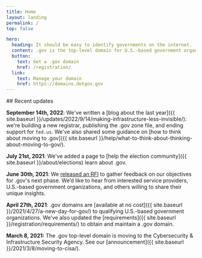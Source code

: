 ```yaml
---
title: Home
layout: landing
permalink: /
top: false

hero:
  heading: It should be easy to identify governments on the internet.
  content: .gov is the top-level domain for U.S.-based government organizations.
  button:
    text: Get a .gov domain
    href: /registration/
  link:
    text: Manage your domain
    href: https://domains.dotgov.gov
---
```


<section class="usa-section">
  <div class="usa-grid usa-content">
<div class="usa-width-one-third">
## Recent updates
</div>

<div class="usa-width-two-thirds">

**September 14th, 2022**: We've written a [blog about the last year]({{ site.baseurl }}/updates/2022/9/14/making-infrastructure-less-invisible/): we're building a new registrar, publishing the .gov zone file, and ending support for `fed.us`. We've also shared some guidance on [how to think about moving to .gov]({{ site.baseurl }}/help/what-to-think-about-thinking-about-moving-to-gov/).

**July 21st, 2021**: We've added a page to [help the election community]({{ site.baseurl }}/about/elections) learn about .gov.

**June 30th, 2021**: We [released an RFI](https://sam.gov/opp/78749b4fc58145568148dbdecfa83f6d/view) to gather feedback on our objectives for .gov's next phase. We’d like to hear from interested service providers, U.S.-based government organizations, and others willing to share their unique insights.

**April 27th, 2021**: .gov domains are [available at no cost]({{ site.baseurl }}/2021/4/27/a-new-day-for-gov/) to qualifying U.S.-based government organizations. We’ve also updated the [requirements]({{ site.baseurl }}/registration/requirements/) to obtain and maintain a .gov domain.

**March 8, 2021:** The .gov top-level domain is moving to the Cybersecurity & Infrastructure Security Agency. See our [announcement]({{ site.baseurl }}/2021/3/8/moving-to-cisa/).
